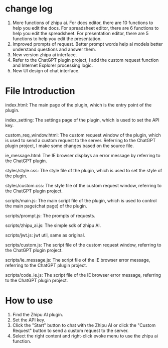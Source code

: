 # change log
1. More functions of zhipu ai. For docs editor, there are 10 functions to help you edit the docs. 
For spreadsheet editor, there are 6 functions to help you edit the spreadsheet. 
For presentation editor, there are 5 functions to help you edit the presentation.
2. Improved prompts of request. Better prompt words help ai models better understand questions and answer them.
3. New version zhipu ai interface.
4. Refer to the ChatGPT plugin project, I add the custom request function and Internet Explorer processing logic.
5. New UI design of chat interface.

# File Introduction
index.html: The main page of the plugin, which is the entry point of the plugin.

index_setting: The settings page of the plugin, which is used to set the API key.

custom_req_window.html: The custom request window of the plugin, which is used to send a custom request to the server. Referring to the ChatGPT plugin project, I make some changes based on the source file.

ie_message.html: The IE browser displays an error message by referring to the ChatGPT plugin.

styles/style.css: The style file of the plugin, which is used to set the style of the plugin.

styles/custom.css: The style file of the custom request window, referring to the ChatGPT plugin project.

scripts/main.js: The main script file of the plugin, which is used to control the main page(chat page) of the plugin.

scripts/prompt.js: The prompts of requests.

scripts/zhipu_ai.js: The simple sdk of zhipu AI.

scripts/jwt.js: jwt util, same as original.

scripts/custom.js: The script file of the custom request window, referring to the ChatGPT plugin project.

scripts/ie_message.js: The script file of the IE browser error message, referring to the ChatGPT plugin project.

scripts/code_ie.js: The script file of the IE browser error message, referring to the ChatGPT plugin project.

# How to use
1. Find the Zhipu AI plugin.
2. Set the API key.
3. Click the "Start" button to chat with the Zhipu AI or click the "Custom Request" button to send a custom request to the server.
4. Select the right content and right-click evoke menu to use the zhipu ai function.
